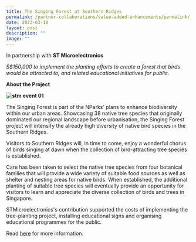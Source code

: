 ```yaml
---
title: The Singing Forest at Southern Ridges
permalink: /partner-collaborations/value-added-enhancements/permalink/
date: 2023-03-10
layout: post
description: ""
image: ""
---
```

In partnership with **ST Microelectronics**

*S$150,000 to implement the planting efforts to create a forest that birds would be attracted to, and related educational initiatives for public.*

**About the Project**

**![stm event 01](https://www.gardencityfund.gov.sg/-/media/gcf/projects/value-added-enhancements/stm_event_01.ashx)**

The Singing Forest is part of the NParks' plans to enhance biodiversity within our urban areas. Showcasing 38 native tree species that originally dominated our regional landscape before urbanisation, the Singing Forest project will intensify the already high diversity of native bird species in the Southern Ridges.

Visitors to Southern Ridges will, in time to come, enjoy a wonderful chorus of birds singing at dawn when the collection of bird-attracting tree species is established.

Care has been taken to select the native tree species from four botanical families that will provide a wide variety of suitable food sources as well as shelter and nesting areas for native birds. When established, the additional planting of suitable tree species will eventually provide an opportunity for visitors to learn and appreciate the diverse collection of birds and trees in Singapore.

STMicroelectronics's contribution supported the costs of implementing the tree-planting project, installing educational signs and organising educational programmes for the public.

Read [here](https://www.nparks.gov.sg/news/2010/5/singing-forest-launched-to-boost-biodiversity-in-urban-areas) for more information.